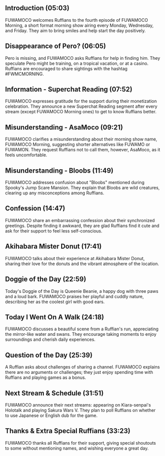 ## Introduction (05:03)

FUWAMOCO welcomes Ruffians to the fourth episode of FUWAMOCO Morning, a short format morning show airing every Monday, Wednesday, and Friday. They aim to bring smiles and help start the day positively.

## Disappearance of Pero? (06:05)

Pero is missing, and FUWAMOCO asks Ruffians for help in finding him. They speculate Pero might be training, on a tropical vacation, or at a casino. Ruffians are encouraged to share sightings with the hashtag #FWMCMORNING.

## Information - Superchat Reading (07:52)

FUWAMOCO expresses gratitude for the support during their monetization celebration. They announce a new Superchat Reading segment after every stream (except FUWAMOCO Morning ones) to get to know Ruffians better.

## Misunderstanding - AsaMoco (09:21)

FUWAMOCO clarifies a misunderstanding about their morning show name, FUWAMOCO Morning, suggesting shorter alternatives like FUWAMO or FUWAMON. They request Ruffians not to call them, however, AsaMoco, as it feels uncomfortable.

## Misunderstanding - Bloobs (11:49)

FUWAMOCO addresses confusion about "Bloobs" mentioned during Spooky's Jump Scare Mansion. They explain that Bloobs are wild creatures, clearing up any misconceptions among Ruffians.

## Confession (14:47)

FUWAMOCO share an embarrassing confession about their synchronized greetings. Despite finding it awkward, they are glad Ruffians find it cute and ask for their support to feel less self-conscious.

## Akihabara Mister Donut (17:41)

FUWAMOCO talks about their experience at Akihabara Mister Donut, sharing their love for the donuts and the vibrant atmosphere of the location.

## Doggie of the Day (22:59)

Today's Doggie of the Day is Queenie Beanie, a happy dog with three paws and a loud bark. FUWAMOCO praises her playful and cuddly nature, describing her as the coolest girl with good ears.

## Today I Went On A Walk (24:18)

FUWAMOCO discusses a beautiful scene from a Ruffian's run, appreciating the mirror-like water and swans. They encourage taking moments to enjoy surroundings and cherish daily experiences.

## Question of the Day (25:39)

A Ruffian asks about challenges of sharing a channel. FUWAMOCO explains there are no arguments or challenges; they just enjoy spending time with Ruffians and playing games as a bonus.

## Next Stream & Schedule (31:51)

FUWAMOCO announce their next streams: appearing on Kiara-senpai's Holotalk and playing Sakura Wars V. They plan to poll Ruffians on whether to use Japanese or English dub for the game.

## Thanks & Extra Special Ruffians (33:23)

FUWAMOCO thanks all Ruffians for their support, giving special shoutouts to some without mentioning names, and wishing everyone a great day.
